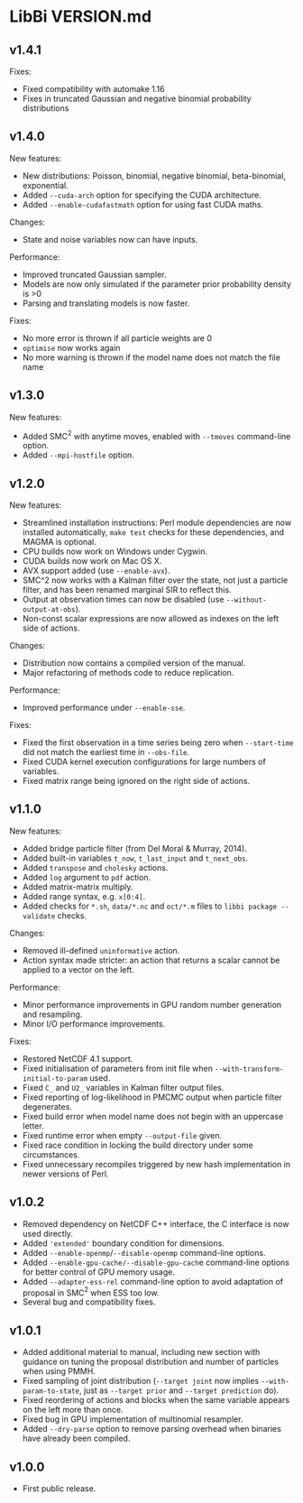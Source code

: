 LibBi VERSION.md
================

v1.4.1
------

Fixes:

* Fixed compatibility with automake 1.16
* Fixes in truncated Gaussian and negative binomial probability distributions

v1.4.0
------

New features:

* New distributions: Poisson, binomial, negative binomial, beta-binomial, exponential.
* Added `--cuda-arch` option for specifying the CUDA architecture.
* Added `--enable-cudafastmath` option for using fast CUDA maths.

Changes:

* State and noise variables now can have inputs.

Performance:

* Improved truncated Gaussian sampler.
* Models are now only simulated if the parameter prior probability density is >0
* Parsing and translating models is now faster.

Fixes:

* No more error is thrown if all particle weights are 0
* `optimise` now works again
* No more warning is thrown if the model name does not match the file name

v1.3.0
------

New features:

* Added SMC$^2$ with anytime moves, enabled with `--tmoves` command-line option.
* Added `--mpi-hostfile` option.

v1.2.0
------

New features:

* Streamlined installation instructions: Perl module dependencies are now
  installed automatically, `make test` checks for these dependencies, and
  MAGMA is optional.
* CPU builds now work on Windows under Cygwin.
* CUDA builds now work on Mac OS X.
* AVX support added (use `--enable-avx`).
* SMC^2 now works with a Kalman filter over the state, not just a particle
  filter, and has been renamed marginal SIR to reflect this.
* Output at observation times can now be disabled (use
  `--without-output-at-obs`).
* Non-const scalar expressions are now allowed as indexes on the left side of
  actions.

Changes:

* Distribution now contains a compiled version of the manual.
* Major refactoring of methods code to reduce replication.

Performance:

* Improved performance under `--enable-sse`.

Fixes:

* Fixed the first observation in a time series being zero when `--start-time`
  did not match the earliest time in `--obs-file`.
* Fixed CUDA kernel execution configurations for large numbers of variables.
* Fixed matrix range being ignored on the right side of actions.


v1.1.0
------

New features:

* Added bridge particle filter (from Del Moral & Murray, 2014).
* Added built-in variables `t_now`, `t_last_input` and `t_next_obs`.
* Added `transpose` and `cholesky` actions.
* Added `log` argument to `pdf` action.
* Added matrix-matrix multiply.
* Added range syntax, e.g. `x[0:4]`.
* Added checks for `*.sh`, `data/*.nc` and `oct/*.m` files to
  `libbi package --validate` checks.

Changes:

* Removed ill-defined `uninformative` action.
* Action syntax made stricter: an action that returns a scalar cannot be
  applied to a vector on the left.

Performance:

* Minor performance improvements in GPU random number generation and
  resampling.
* Minor I/O performance improvements.

Fixes:

* Restored NetCDF 4.1 support.
* Fixed initialisation of parameters from init file when
  `--with-transform-initial-to-param` used.
* Fixed `C_` and `U2_` variables in Kalman filter output files.
* Fixed reporting of log-likelihood in PMCMC output when particle filter
  degenerates.
* Fixed build error when model name does not begin with an uppercase letter.
* Fixed runtime error when empty `--output-file` given.
* Fixed race condition in locking the build directory under some
  circumstances.
* Fixed unnecessary recompiles triggered by new hash implementation in newer
  versions of Perl.

v1.0.2
------

* Removed dependency on NetCDF C++ interface, the C interface is now used
  directly.
* Added `'extended'` boundary condition for dimensions.
* Added `--enable-openmp`/`--disable-openmp` command-line options.
* Added `--enable-gpu-cache/--disable-gpu-cach`e command-line options for better
  control of GPU memory usage.
* Added `--adapter-ess-rel`  command-line option to avoid adaptation of proposal
  in SMC$^2$ when ESS too low.
* Several bug and compatibility fixes.

v1.0.1
------

* Added additional material to manual, including new section with guidance on
  tuning the proposal distribution and number of particles when using PMMH.
* Fixed sampling of joint distribution (`--target joint` now implies
  `--with-param-to-state`, just as `--target prior` and `--target prediction`
  do).
* Fixed reordering of actions and blocks when the same variable appears on
  the left more than once.
* Fixed bug in GPU implementation of multinomial resampler.
* Added `--dry-parse` option to remove parsing overhead when binaries have
  already been compiled.

v1.0.0
------

* First public release.
